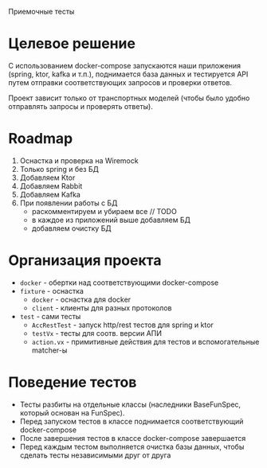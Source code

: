 Приемочные тесты

# Целевое решение

С использованием docker-compose запускаются наши приложения (spring, ktor, kafka и т.п.), поднимается база данных и
тестируется API путем отправки соответствующих запросов и проверки ответов.

Проект зависит только от транспортных моделей (чтобы было удобно отправлять запросы и проверять ответы).

# Roadmap

1. Оснастка и проверка на Wiremock
2. Только spring и без БД
3. Добавляем Ktor
4. Добавляем Rabbit
5. Добавляем Kafka
6. При появлении работы с БД
    * раскомментируем и убираем все // TODO
    * в каждое из приложений выше добавляем БД
    * добавляем очистку БД

# Организация проекта

* `docker` - обертки над соответствующими docker-compose
* `fixture` - оснастка
    * `docker` - оснастка для docker
    * `client` - клиенты для разных протоколов
* `test` - сами тесты
    * `AccRestTest` - запуск http/rest тестов для spring и ktor
    * `testVx` - тесты для соотв. версии АПИ
    * `action.vx` - примитивные действия для тестов и вспомогательные matcher-ы

# Поведение тестов

* Тесты разбиты на отдельные классы (наследники BaseFunSpec, который основан на FunSpec).
* Перед запуском тестов в классе поднимается соответствующий docker-compose
* После завершения тестов в классе docker-compose завершается
* Перед каждым тестом выполняется очистка базы данных, чтобы сделать тесты независимыми друг от друга
